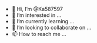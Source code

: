 - 👋 Hi, I’m @Ka587597
- 👀 I’m interested in ...
- 🌱 I’m currently learning ...
- 💞️ I’m looking to collaborate on ...
- 📫 How to reach me ...

<!---
Ka587597/Ka587597 is a ✨ special ✨ repository because its `README.md` (this file) appears on your GitHub profile.
You can click the Preview link to take a look at your changes.
--->

